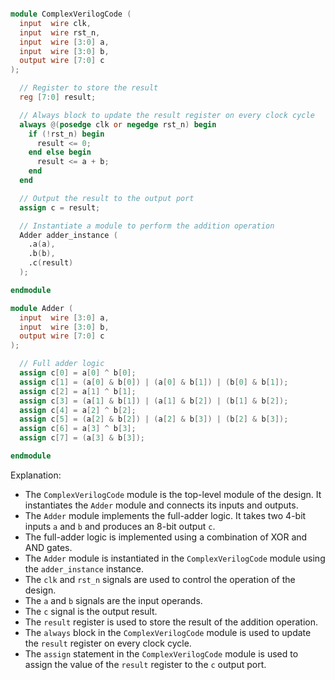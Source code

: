 ```verilog

module ComplexVerilogCode (
  input  wire clk,
  input  wire rst_n,
  input  wire [3:0] a,
  input  wire [3:0] b,
  output wire [7:0] c
);

  // Register to store the result
  reg [7:0] result;

  // Always block to update the result register on every clock cycle
  always @(posedge clk or negedge rst_n) begin
    if (!rst_n) begin
      result <= 0;
    end else begin
      result <= a + b;
    end
  end

  // Output the result to the output port
  assign c = result;

  // Instantiate a module to perform the addition operation
  Adder adder_instance (
    .a(a),
    .b(b),
    .c(result)
  );

endmodule

module Adder (
  input  wire [3:0] a,
  input  wire [3:0] b,
  output wire [7:0] c
);

  // Full adder logic
  assign c[0] = a[0] ^ b[0];
  assign c[1] = (a[0] & b[0]) | (a[0] & b[1]) | (b[0] & b[1]);
  assign c[2] = a[1] ^ b[1];
  assign c[3] = (a[1] & b[1]) | (a[1] & b[2]) | (b[1] & b[2]);
  assign c[4] = a[2] ^ b[2];
  assign c[5] = (a[2] & b[2]) | (a[2] & b[3]) | (b[2] & b[3]);
  assign c[6] = a[3] ^ b[3];
  assign c[7] = (a[3] & b[3]);

endmodule

```

Explanation:

* The `ComplexVerilogCode` module is the top-level module of the design. It instantiates the `Adder` module and connects its inputs and outputs.
* The `Adder` module implements the full-adder logic. It takes two 4-bit inputs `a` and `b` and produces an 8-bit output `c`.
* The full-adder logic is implemented using a combination of XOR and AND gates.
* The `Adder` module is instantiated in the `ComplexVerilogCode` module using the `adder_instance` instance.
* The `clk` and `rst_n` signals are used to control the operation of the design.
* The `a` and `b` signals are the input operands.
* The `c` signal is the output result.
* The `result` register is used to store the result of the addition operation.
* The `always` block in the `ComplexVerilogCode` module is used to update the `result` register on every clock cycle.
* The `assign` statement in the `ComplexVerilogCode` module is used to assign the value of the `result` register to the `c` output port.